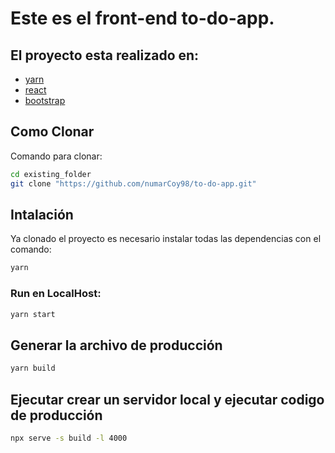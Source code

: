 # Este es el front-end to-do-app.


## El proyecto esta realizado en:

- [yarn](https://nodejs.org/es/)
- [react](https://react.dev/)
- [bootstrap](https://getbootstrap.com/)

## Como Clonar

Comando para clonar:

```bash
cd existing_folder
git clone "https://github.com/numarCoy98/to-do-app.git"

```

## Intalación

Ya clonado el proyecto es necesario instalar todas las dependencias con el comando:

```bash
yarn
```

### Run en LocalHost:

```bash
yarn start
```

## Generar la archivo de producción 

```bash
yarn build
```

## Ejecutar crear un servidor local y ejecutar codigo de producción

```bash
npx serve -s build -l 4000
```


